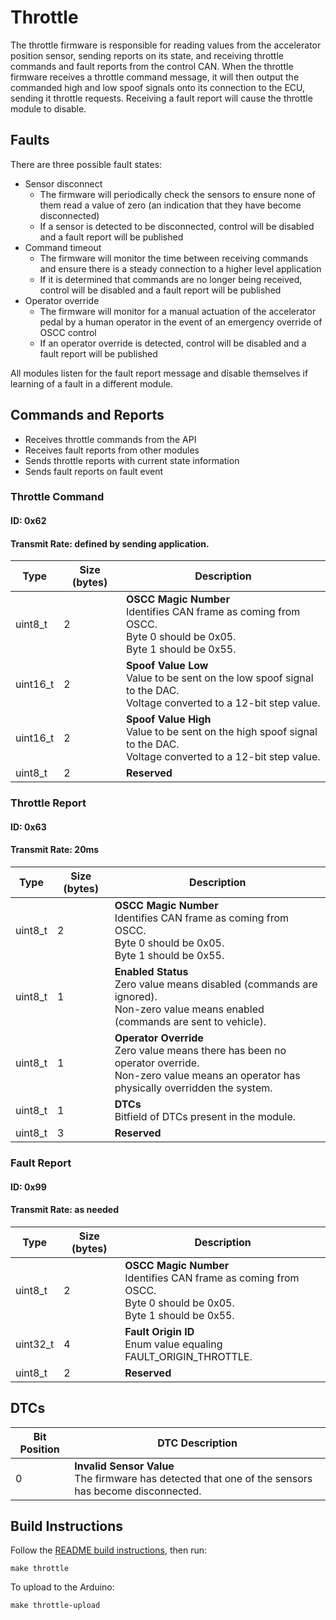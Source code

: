 # Throttle

The throttle firmware is responsible for reading values from the accelerator position sensor, sending reports on its state, and receiving throttle commands and fault reports from the control CAN. When the throttle firmware receives a throttle command message, it will then output the commanded high and low spoof signals onto its connection to the ECU, sending it throttle requests. Receiving a fault report will cause the throttle module to disable.

## Faults

There are three possible fault states:

* Sensor disconnect
    * The firmware will periodically check the sensors to ensure none of them read a value of zero (an indication that they have become disconnected)
    * If a sensor is detected to be disconnected, control will be disabled and a fault report will be published
* Command timeout
    * The firmware will monitor the time between receiving commands and ensure there is a steady connection to a higher level application
    * If it is determined that commands are no longer being received, control will be disabled and a fault report will be published
* Operator override
    * The firmware will monitor for a manual actuation of the accelerator pedal by a human operator in the event of an emergency override of OSCC control
    * If an operator override is detected, control will be disabled and a fault report will be published

All modules listen for the fault report message and disable themselves if learning of a fault in a different module.

## Commands and Reports

* Receives throttle commands from the API
* Receives fault reports from other modules
* Sends throttle reports with current state information
* Sends fault reports on fault event

### Throttle Command

#### ID: 0x62

#### Transmit Rate: defined by sending application.

| Type     | Size (bytes) | Description |
| -------- | ------------ | ----------- |
| uint8_t  | 2            | **OSCC Magic Number** <br> Identifies CAN frame as coming from OSCC. <br> Byte 0 should be 0x05. <br> Byte 1 should be 0x55. |
| uint16_t | 2            | **Spoof Value Low** <br> Value to be sent on the low spoof signal to the DAC. <br> Voltage converted to a 12-bit step value. |
| uint16_t | 2            | **Spoof Value High** <br> Value to be sent on the high spoof signal to the DAC. <br> Voltage converted to a 12-bit step value. |
| uint8_t  | 2            | **Reserved** |

### Throttle Report

#### ID: 0x63

#### Transmit Rate: 20ms

| Type     | Size (bytes) | Description |
| -----    | ----         | ----- |
| uint8_t  | 2            | **OSCC Magic Number** <br> Identifies CAN frame as coming from OSCC. <br> Byte 0 should be 0x05. <br> Byte 1 should be 0x55. |
| uint8_t  | 1            | **Enabled Status** <br> Zero value means disabled (commands are ignored). <br> Non-zero value means enabled (commands are sent to vehicle). |
| uint8_t  | 1            | **Operator Override** <br> Zero value means there has been no operator override. <br> Non-zero value means an operator has physically overridden the system. |
| uint8_t  | 1            | **DTCs** <br> Bitfield of DTCs present in the module. |
| uint8_t  | 3            | **Reserved** |

### Fault Report

#### ID: 0x99

#### Transmit Rate: as needed

| Type     | Size (bytes) | Description |
| -------- | ------------ | ----------- |
| uint8_t  | 2            | **OSCC Magic Number** <br> Identifies CAN frame as coming from OSCC. <br> Byte 0 should be 0x05. <br> Byte 1 should be 0x55. |
| uint32_t | 4            | **Fault Origin ID** <br> Enum value equaling FAULT_ORIGIN_THROTTLE. |
| uint8_t  | 2            | **Reserved**

## DTCs

| Bit Position | DTC Description |
| ------------ | --------------- |
| 0            | **Invalid Sensor Value** <br> The firmware has detected that one of the sensors has become disconnected. |

## Build Instructions

Follow the [README build instructions](https://github.com/PolySync/oscc/tree/devel#building-the-firmware), then run:

```
make throttle
```

To upload to the Arduino:

```
make throttle-upload
```

